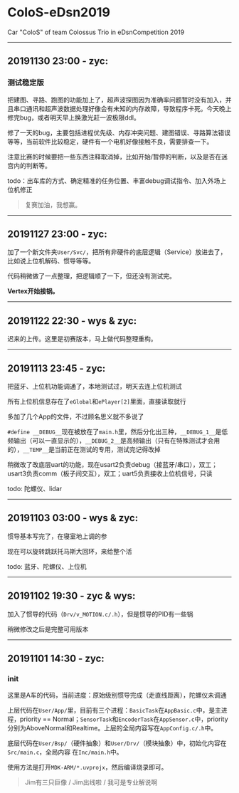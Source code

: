 # ColoS-eDsn2019

Car "ColoS" of team Colossus Trio in eDsnCompetition 2019

---

## 20191130 23:00 - zyc:

### 测试稳定版

把建图、寻路、跑图的功能加上了，超声波探图因为准确率问题暂时没有加入，并且串口通讯和超声波数据处理好像会有未知的内存故障，导致程序卡死。今天晚上修完bug，或者明天早上换激光赶一波极限ddl。

修了一天的bug，主要包括进程优先级、内存冲突问题、建图错误、寻路算法错误等等，当前软件比较稳定，硬件有一个电机好像接触不良，需要排查一下。

注意比赛的时候要把一些东西注释取消掉，比如开始/暂停的判断，以及是否在迷宫内的判断等。

todo：出车库的方式、确定精准的任务位置、丰富debug调试指令、加入外场上位机修正

> 复赛加油，我想赢。

---

## 20191127 23:00 - zyc:

加了一个新文件夹`User/Svc/`，把所有非硬件的底层逻辑（Service）放进去了，比如说上位机解码、惯导等等。

代码稍微做了一点整理，把逻辑顺了一下，但还没有测试完。

**Vertex开始接锅。**

---

## 20191122 22:30 - wys & zyc:

迟来的上传。这里是初赛版本，马上做代码整理重构。

---

## 20191113 23:45 - zyc:

把蓝牙、上位机功能调通了，本地测试过，明天去连上位机测试

所有上位机信息存在了`eGlobal`和`ePlayer[2]`里面，直接读取就行

多加了几个App的文件，不过顾名思义就不多说了

`#define __DEBUG__`现在被放在了`main.h`里，然后分化出三种，`__DEBUG_1__`是低频输出（可以一直显示的），`__DEBUG_2__`是高频输出（只有在特殊测试才会用的），`__TEMP__`是当前正在测试的专用，测试完记得改掉

稍微改了改底层uart的功能，现在usart2负责debug（接蓝牙/串口），双工；usart3负责comm（板子间交互），双工；uart5负责接收上位机信号，只读

todo: 陀螺仪、lidar

---

## 20191103 03:00 - wys & zyc:

惯导基本写完了，在寝室地上调的参

现在可以旋转跳跃托马斯大回环，来给整个活

todo: 蓝牙、陀螺仪、上位机

---

## 20191102 19:30 - zyc & wys:

加入了惯导的代码（`Drv/v_MOTION.c/.h`），但是惯导的PID有一些锅

稍微修改之后是完整可用版本

---

## 20191101 14:30 - zyc:

### init

这里是A车的代码，当前进度：原始级别惯导完成（走直线距离），陀螺仪未调通

上层代码在`User/App/`里，目前有三个进程：`BasicTask`在`AppBasic.c`中，是主进程，priority == Normal；`SensorTask`和`EncoderTask`在`AppSensor.c`中，priority分别为AboveNormal和Realtime。上层的全局内容写在`AppConfig.c/.h`中。

底层代码在`User/Bsp/`（硬件抽象）和`User/Drv/`（模块抽象）中，初始化内容在`Src/main.c`，全局内容  在`Inc/main.h`中。

使用方法是打开`MDK-ARM/*.uvprojx`，然后编译烧录即可。

> Jim有三只巨像 / Jim出线啦 / 我可是专业解说啊

